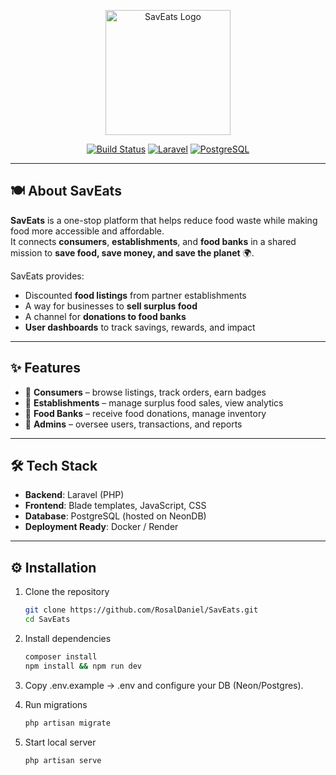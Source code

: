 <p align="center">
  <a href="https://github.com/<your-username>/SavEats" target="_blank">
    <img src="https://classroomclipart.com/images/gallery/Animations/boy-eating-hamburger-holding-soft-drink-animated-clipart-crca.gif" width="200" alt="SavEats Logo">
  </a>
</p>

<p align="center">
<a href="#"><img src="https://img.shields.io/badge/build-passing-brightgreen" alt="Build Status"></a>
<a href="#"><img src="https://img.shields.io/badge/Laravel-11.x-ff2d20?logo=laravel" alt="Laravel"></a>
<a href="#"><img src="https://img.shields.io/badge/PostgreSQL-NeonDB-336791?logo=postgresql" alt="PostgreSQL"></a>
</p>

---

## 🍽️ About SavEats  

**SavEats** is a one-stop platform that helps reduce food waste while making food more accessible and affordable.  
It connects **consumers**, **establishments**, and **food banks** in a shared mission to **save food, save money, and save the planet** 🌍.  

SavEats provides:  
- Discounted **food listings** from partner establishments  
- A way for businesses to **sell surplus food**  
- A channel for **donations to food banks**  
- **User dashboards** to track savings, rewards, and impact  

---

## ✨ Features  

- 👤 **Consumers** – browse listings, track orders, earn badges  
- 🏪 **Establishments** – manage surplus food sales, view analytics  
- 🏢 **Food Banks** – receive food donations, manage inventory  
- 🔑 **Admins** – oversee users, transactions, and reports  

---

## 🛠️ Tech Stack  

- **Backend**: Laravel (PHP)  
- **Frontend**: Blade templates, JavaScript, CSS  
- **Database**: PostgreSQL (hosted on NeonDB)  
- **Deployment Ready**: Docker / Render  

---

## ⚙️ Installation  

1. Clone the repository  
   ```bash
   git clone https://github.com/RosalDaniel/SavEats.git
   cd SavEats
2. Install dependencies
   ```bash
   composer install
   npm install && npm run dev

4. Copy .env.example → .env and configure your DB (Neon/Postgres).

5. Run migrations
    ```bash
    php artisan migrate

7. Start local server
    ```bash
    php artisan serve
